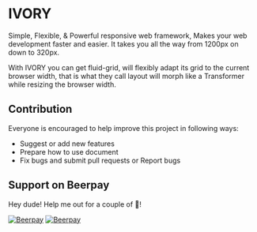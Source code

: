 IVORY
=====

Simple, Flexible, &amp; Powerful responsive web framework, Makes your web development faster and easier. 
It takes you all the way from 1200px on down to 320px.

With IVORY you can get fluid-grid, will flexibly adapt its grid to the current browser width, that is what they call 
layout will morph like a Transformer while resizing the browser width.

Contribution
------------
Everyone is encouraged to help improve this project in following ways:
- Suggest or add new features
- Prepare how to use document
- Fix bugs and submit pull requests or Report bugs

## Support on Beerpay
Hey dude! Help me out for a couple of :beers:!

[![Beerpay](https://beerpay.io/kanthvallampati/IVORY/badge.svg?style=beer-square)](https://beerpay.io/kanthvallampati/IVORY)  [![Beerpay](https://beerpay.io/kanthvallampati/IVORY/make-wish.svg?style=flat-square)](https://beerpay.io/kanthvallampati/IVORY?focus=wish)
